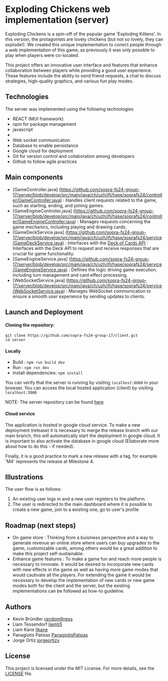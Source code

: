 # Exploding Chickens web implementation (server)

Exploding Chickens is a spin-off of the popular game 'Exploding Kittens'. In this version, the protagonists are lovely chickens (but not so lovely, they can explode!). We created this unique implementation to conect people through a web implementation of this game, as previously it was only possible to play  when players were co-located.

This project offers an innovative user interface and features that enhance collaboration between players while providing a good user experience. These features include the ability to send friend requests, a chat to discuss strategies, high-quality graphics, and various fun play modes.

## Technologies

The server was implemented using the following technologies
-   REACT (MUI framework)
-   npm for package management
-   javascript
-   <add here further client technologies>
-   Web socket communication
-   Database to enable persistance
-   Google cloud for deployment
-   Git for version control and collaboration among developers
-   Github to follow agile practices

## Main components
-  [GameController.java] (https://github.com/sopra-fs24-group-17/server/blob/develop/src/main/java/ch/uzh/ifi/hase/soprafs24/controller/GameController.java) : Handles client requests related to the game, such as starting, ending, and joining games. 
-  [GameEngineController.java] (https://github.com/sopra-fs24-group-17/server/blob/develop/src/main/java/ch/uzh/ifi/hase/soprafs24/controller/GameEngineController.java) :  Manages requests concerning the game mechanics, including playing and drawing cards.  
-  [GameDeckService.java] (https://github.com/sopra-fs24-group-17/server/blob/develop/src/main/java/ch/uzh/ifi/hase/soprafs24/service/GameDeckService.java) : Interfaces with the [Deck of Cards API](https://www.deckofcardsapi.com/) : Interfaces with the Deck API to request and receive responses that are crucial for game functionality.
-  [GameEngineService.java] (https://github.com/sopra-fs24-group-17/server/blob/develop/src/main/java/ch/uzh/ifi/hase/soprafs24/service/GameEngineService.java) :  Defines the logic driving game execution, including turn management and card effect processing.
-  [WebSocketService.java] (https://github.com/sopra-fs24-group-17/server/blob/develop/src/main/java/ch/uzh/ifi/hase/soprafs24/service/WebSocketService.java) : Manages WebSocket communication to ensure a smooth user experience by sending updates to clients.


## Launch and Deployment
#### Cloning the repository:
`git clone https://github.com/sopra-fs24-group-17/client.git`\
`cd server`

#### Locally
- Build : `npm run build dev`
- Run : `npm run dev`
- Install dependencies: `npm install`

You can verify that the server is running by visiting `localhost:8080` in your browser.
You can access the local hosted application (client) by visiting `localhost:3000`

NOTE: The server repository can be found [here](https://github.com/sopra-fs24-group-17/client)

#### Cloud service
The application is hosted in google cloud service. 
To make a new deployment (release) it is necessary to merge the release branch with our main branch, this will automatically start the deployment in google cloud. It is important to also activate the database in google cloud (Ellaborate more about how to do this - if needed). 

Finally, it is a good practice to mark a new release with a tag, for example 'M4' represents the release at Milestone 4.

## Illustrations
The user flow is as follows:
1. An existing user logs in and a new user registers to the platform.
2. The user is redirected to the main dashboard where it is possible to create a new game, join to a existing one, go to user's profile 

## Roadmap (next steps)
- On game store : Thinking from a buisiness perspective and a way to generate revenue an online store where users can buy upgrades to the game, customizable cards, among others would be a great addition to make this project self-sustainable.
- Enhance game features : To make a game fun and reach more people is necessary to innovate. It would be desired to incorporate new cards with new effects in the game as well as having more game modes that would cautivate all the players. For extending the game it would be necessary to develop the implementation of new cards or new game modes both for the client and the server, but the existing implementations can be followed as how-to guideline.

## Authors
- Kevin Bründler [random9ness](https://github.com/random9ness)
- Liam Tessendorf [liamti5](https://github.com/liamti5)
- Liam Kane [ljkane](https://github.com/ljkane)
- Panagiotis Patsias [PanagiotisPatsias](https://github.com/PanagiotisPatsias)
- Jorge Ortiz [jorgeortizv](https://github.com/jorgeortizv)

## License
This project is licensed under the MIT License. For more details, see the [LICENSE](https://github.com/sopra-fs24-group-17/server/blob/main/LICENSE.txt) file.



